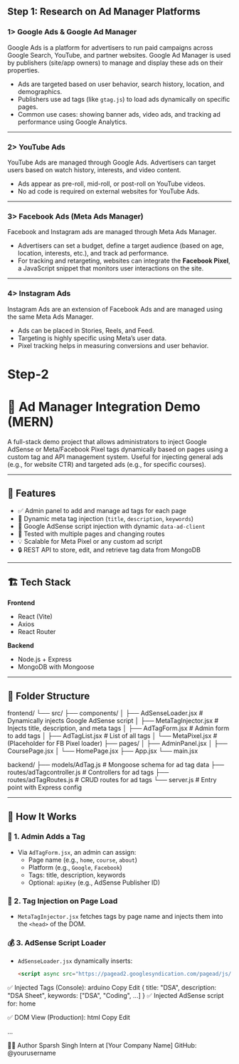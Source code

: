 ## Step 1: Research on Ad Manager Platforms

### 1> Google Ads & Google Ad Manager

Google Ads is a platform for advertisers to run paid campaigns across Google Search, YouTube, and partner websites. Google Ad Manager is used by publishers (site/app owners) to manage and display these ads on their properties.

- Ads are targeted based on user behavior, search history, location, and demographics.
- Publishers use ad tags (like `gtag.js`) to load ads dynamically on specific pages.
- Common use cases: showing banner ads, video ads, and tracking ad performance using Google Analytics.

---

### 2> YouTube Ads

YouTube Ads are managed through Google Ads. Advertisers can target users based on watch history, interests, and video content.

- Ads appear as pre-roll, mid-roll, or post-roll on YouTube videos.
- No ad code is required on external websites for YouTube Ads.

---

### 3> Facebook Ads (Meta Ads Manager)

Facebook and Instagram ads are managed through Meta Ads Manager.

- Advertisers can set a budget, define a target audience (based on age, location, interests, etc.), and track ad performance.
- For tracking and retargeting, websites can integrate the **Facebook Pixel**, a JavaScript snippet that monitors user interactions on the site.

---

### 4> Instagram Ads

Instagram Ads are an extension of Facebook Ads and are managed using the same Meta Ads Manager.

- Ads can be placed in Stories, Reels, and Feed.
- Targeting is highly specific using Meta’s user data.
- Pixel tracking helps in measuring conversions and user behavior.

# Step-2

# 🎯 Ad Manager Integration Demo (MERN)

A full-stack demo project that allows administrators to inject Google AdSense or Meta/Facebook Pixel tags dynamically based on pages using a custom tag and API management system. Useful for injecting general ads (e.g., for website CTR) and targeted ads (e.g., for specific courses).

---

## 📌 Features

- ✅ Admin panel to add and manage ad tags for each page
- 🧠 Dynamic meta tag injection (`title`, `description`, `keywords`)
- 🎯 Google AdSense script injection with dynamic `data-ad-client`
- 🧪 Tested with multiple pages and changing routes
- 💡 Scalable for Meta Pixel or any custom ad script
- 🔒 REST API to store, edit, and retrieve tag data from MongoDB

---

## 🏗️ Tech Stack

**Frontend**

- React (Vite)
- Axios
- React Router

**Backend**

- Node.js + Express
- MongoDB with Mongoose

---

## 📂 Folder Structure

frontend/
└── src/
├── components/
│ ├── AdSenseLoader.jsx # Dynamically injects Google AdSense script
│ ├── MetaTagInjector.jsx # Injects title, description, and meta tags
│ ├── AdTagForm.jsx # Admin form to add tags
│ ├── AdTagList.jsx # List of all tags
│ └── MetaPixel.jsx # (Placeholder for FB Pixel loader)
├── pages/
│ ├── AdminPanel.jsx
│ ├── CoursePage.jsx
│ └── HomePage.jsx
├── App.jsx
└── main.jsx

backend/
├── models/AdTag.js # Mongoose schema for ad tag data
├── routes/adTagcontroller.js # Controllers for ad tags
├── routes/adTagRoutes.js # CRUD routes for ad tags
└── server.js # Entry point with Express config

---

## 🚀 How It Works

### 🧩 1. Admin Adds a Tag

- Via `AdTagForm.jsx`, an admin can assign:
  - Page name (e.g., `home`, `course`, `about`)
  - Platform (e.g., `Google`, `Facebook`)
  - Tags: title, description, keywords
  - Optional: `apiKey` (e.g., AdSense Publisher ID)

### 🧠 2. Tag Injection on Page Load

- `MetaTagInjector.jsx` fetches tags by page name and injects them into the `<head>` of the DOM.

### 💰 3. AdSense Script Loader

- `AdSenseLoader.jsx` dynamically inserts:
  ```html
  <script async src="https://pagead2.googlesyndication.com/pagead/js/adsbygoogle.js" data-ad-client="your-id-here"></script>
  ```

✅ Injected Tags (Console):
arduino
Copy
Edit
{ title: "DSA", description: "DSA Sheet", keywords: ["DSA", "Coding", ...] }
✅ Injected AdSense script for: home

✅ DOM View (Production):
html
Copy
Edit

<head>
  <script src="https://pagead2.googlesyndication.com/pagead/js/adsbygoogle.js" data-ad-client="ca-pub-xxxxxxxxxxxx"></script>
  <meta name="description" content="DSA Sheet, Best CS Courses" />
  ...
</head>

🙋‍♂️ Author
Sparsh Singh
Intern at [Your Company Name]
GitHub: @yourusername

